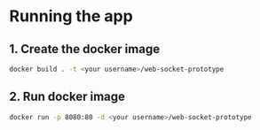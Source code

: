 # Running the app
## 1. Create the docker image
```sh
docker build . -t <your username>/web-socket-prototype
```

## 2. Run docker image
```sh
docker run -p 8080:80 -d <your username>/web-socket-prototype
```
